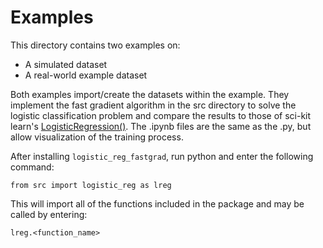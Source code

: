 Examples
========

This directory contains two examples on:
- A simulated dataset
- A real-world example dataset

Both examples import/create the datasets within the example. They implement the fast gradient algorithm in the src directory to solve the logistic classification problem and compare the results to those of sci-kit learn's [LogisticRegression()](http://scikit-learn.org/stable/modules/generated/sklearn.linear_model.LogisticRegression.html). The .ipynb files are the same as the .py, but allow visualization of the training process.

After installing `logistic_reg_fastgrad`, run python and enter the following command:

```
from src import logistic_reg as lreg
```

This will import all of the functions included in the package and may be called by entering:

```
lreg.<function_name>
```